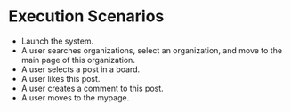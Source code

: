 # Execution Scenarios

- Launch the system.
- A user searches organizations, select an organization, and move to the main page of this organization.
- A user selects a post in a board.
- A user likes this post.
- A user creates a comment to this post.
- A user moves to the mypage.

